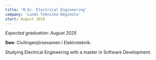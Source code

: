 ```yaml
---
title: 'M.Sc. Electrical Engineering'
company: 'Lunds Tekniska Högskola'
start: August 2018
---
```


*Expected graduation: August 2025*

**Swe**: Civilingenjörsexamen i Elektroteknik.

Studying Electrical Engineering with a master in Software Development.
